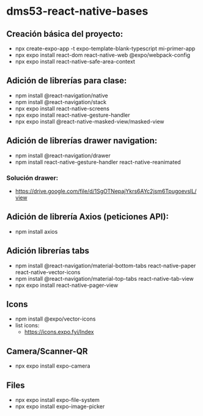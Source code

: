 # dms53-react-native-bases

## Creación básica del proyecto:
- npx create-expo-app -t expo-template-blank-typescript mi-primer-app
- npx expo install react-dom react-native-web @expo/webpack-config
- npx expo install react-native-safe-area-context

## Adición de librerías para clase:
- npm install @react-navigation/native
- npm install @react-navigation/stack
- npx expo install react-native-screens
- npx expo install react-native-gesture-handler
- npx expo install @react-native-masked-view/masked-view

## Adición de librerías drawer navigation:
- npm install @react-navigation/drawer
- npm install react-native-gesture-handler react-native-reanimated

### Solución drawer:
- https://drive.google.com/file/d/1SgOTNepajYkrs6AYc2jsm6TpugoevslL/view

## Adición de librería Axios (peticiones API):
- npm install axios

## Adición librerías tabs
- npm install @react-navigation/material-bottom-tabs react-native-paper react-native-vector-icons
- npm install @react-navigation/material-top-tabs react-native-tab-view
- npx expo install react-native-pager-view

## Icons
- npm install @expo/vector-icons
- list icons:
    - https://icons.expo.fyi/Index
      
## Camera/Scanner-QR
- npx expo install expo-camera

## Files
- npx expo install expo-file-system
- npx expo install expo-image-picker
